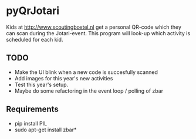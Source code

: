 pyQrJotari
==========

Kids at http://www.scoutingboxtel.nl get a personal QR-code which they can scan during the Jotari-event. 
This program will look-up which activity is scheduled for each kid. 

TODO
----
- Make the UI blink when a new code is succesfully scanned
- Add images for this year's new activities
- Test this year's setup.
- Maybe do some refactoring in the event loop / polling of zbar

Requirements
------------
- pip install PIL
- sudo apt-get install zbar*
